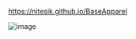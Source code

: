 https://nitesik.github.io/BaseApparel

![image](https://user-images.githubusercontent.com/54138969/195001690-378ebb8e-b3d5-4a31-b53b-9302da2d0366.png)
